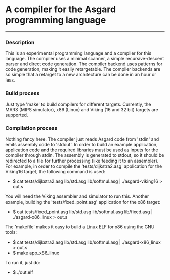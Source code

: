 # A compiler for the Asgard programming language

---
### Description

This is an experimental programming language and a compiler for this language. The compiler uses a minimal scanner, a simple recursive-descent parser and direct code generation. The compiler backend uses patterns for code generation, making it easily retargetable. The compiler backends are so simple that a retarget to a new architecture can be done in an hour or less.

### Build process

Just type 'make' to build compilers for different targets. Currently, the MARS (MIPS simulator), x86 (Linux) and Viking (16 and 32 bit) targets are supported. 

### Compilation process

Nothing fancy here. The compiler just reads Asgard code from 'stdin' and emits assembly code to 'stdout'. In order to build an example application, application code and the required libraries must be used as inputs for the compiler through stdin. The assembly is generated to stdout, so it should be redirected to a file for further processing (like feeding it to an assembler). For example, in order to compile the 'tests/dijkstra2.asg' application for the Viking16 target, the following command is used:

- $ cat tests/dijkstra2.asg lib/std.asg lib/softmul.asg | ./asgard-viking16 > out.s

You will need the Viking assembler and simulator to run this. Another example, building the 'tests/fixed_point.asg' application for the x86 target:

- $ cat tests/fixed_point.asg lib/std.asg lib/softmul.asg lib/fixed.asg | ./asgard-x86_linux > out.s

The 'makefile' makes it easy to build a Linux ELF for x86 using the GNU tools:

- $ cat tests/dijkstra2.asg lib/std.asg lib/softmul.asg | ./asgard-x86_linux > out.s
- $ make app_x86_linux

To run it, just do:

- $ ./out.elf


